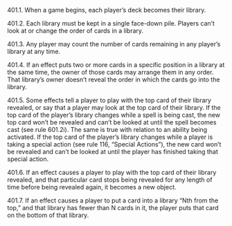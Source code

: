 401.1. When a game begins, each player’s deck becomes their library.

401.2. Each library must be kept in a single face-down pile. Players can’t look at or change the order of cards in a library.

401.3. Any player may count the number of cards remaining in any player’s library at any time.

401.4. If an effect puts two or more cards in a specific position in a library at the same time, the owner of those cards may arrange them in any order. That library’s owner doesn’t reveal the order in which the cards go into the library.

401.5. Some effects tell a player to play with the top card of their library revealed, or say that a player may look at the top card of their library. If the top card of the player’s library changes while a spell is being cast, the new top card won’t be revealed and can’t be looked at until the spell becomes cast (see rule 601.2i). The same is true with relation to an ability being activated. If the top card of the player’s library changes while a player is taking a special action (see rule 116, “Special Actions”), the new card won’t be revealed and can’t be looked at until the player has finished taking that special action.

401.6. If an effect causes a player to play with the top card of their library revealed, and that particular card stops being revealed for any length of time before being revealed again, it becomes a new object.

401.7. If an effect causes a player to put a card into a library “Nth from the top,” and that library has fewer than N cards in it, the player puts that card on the bottom of that library.